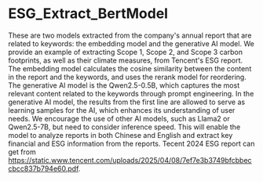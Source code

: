 # ESG_Extract_BertModel
These are two models extracted from the company's annual report that are related to keywords: the embedding model and the generative AI model. We provide an example of extracting Scope 1, Scope 2, and Scope 3 carbon footprints, as well as their climate measures, from Tencent's ESG report. The embedding model calculates the cosine similarity between the content in the report and the keywords, and uses the rerank model for reordering. The generative AI model is the Qwen2.5-0.5B, which captures the most relevant content related to the keywords through prompt engineering. In the generative AI model, the results from the first line are allowed to serve as learning samples for the AI, which enhances its understanding of user needs. We encourage the use of other AI models, such as Llama2 or Qwen2.5-7B, but need to consider inference speed. This will enable the model to analyze reports in both Chinese and English and extract key financial and ESG information from the reports.
Tecent 2024 ESG report can get from https://static.www.tencent.com/uploads/2025/04/08/7ef7e3b3749bfcbbeccbcc837b794e60.pdf.
